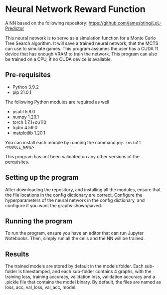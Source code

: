 # Neural Network Reward Function

A NN based on the following repository: https://github.com/jamesbting/LoL-Predictor

This neural network is to serve as a simulation function for a Monte Carlo Tree Search algorithm. It will save a trained neural network, that the MCTS can use to simulate games. This program assumes the user has a CUDA 11 device that has enough VRAM to train the network. This program can also be trained on a CPU, if no CUDA device is available. 

## Pre-requisites

- Python 3.9.2
- pip 21.0.1

The following Python modules are required as well

- psutil 5.8.0
- numpy 1.20.1
- torch 1.7.1+cu110
- tqdm 4.59.0
- matplotlib 1.20.1

You can install each module by running the command ```pip install <MODULE_NAME>```

This program has not been validated on any other versions of the perquisites. 

## Setting up the program 

After downloading the repository, and installing all the modules, ensure that the file locations in the config dictionary are correct. Configure the hyperparameters of the neural network in the config dictionary, and configure if you want the graphs shown/saved. 

## Running the program

To run the program, ensure you have an editor that can run Jupyter Notebooks. Then, simply run all the cells and the NN will be trained. 

## Results

The trained models are stored by default in the models folder. Each sub-folder is timestamped, and each sub-folder contains 4 graphs, with the training loss, training accuracy, validation loss, validation accuracy and a .pickle file that contains the model binary. By default, the files are named as loss, acc, val_loss, val_acc, model. 

